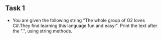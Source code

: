 ## Task 1

- You are given the following string "The whole group of G2 loves C#.They find learning this language fun and easy!". Print the text after the ".", using string methods.
